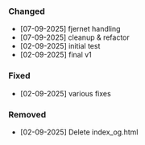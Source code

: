 
### Changed
- [07-09-2025] fjernet handling
- [07-09-2025] cleanup & refactor
- [02-09-2025] initial test
- [02-09-2025] final v1

### Fixed
- [02-09-2025] various fixes

### Removed
- [02-09-2025] Delete index_og.html


